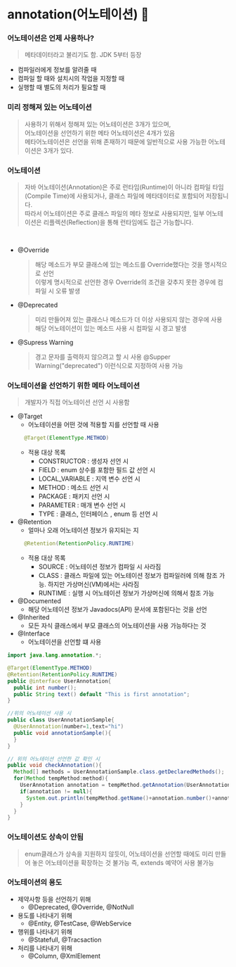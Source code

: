 # annotation(어노테이션) 📌

### 어노테이션은 언제 사용하나?
> 메타데이터라고 불리기도 함.   JDK 5부터 등장
* 컴파일러에게 정보를 알려줄 때
* 컴파일 할 때와 설치시의 작업을 지정할 때
* 실행할 때 별도의 처리가 필요할 때

### 미리 정해져 있는 어노테이션
> 사용하기 위해서 정해져 있는 어노테이션은 3개가 있으며,   
> 어노테이션을 선언하기 위한 메타 어노테이션은 4개가 있음   
> 메타어노테이션은 선언을 위해 존재하기 때문에 일반적으로 사용 가능한 어노테이션은 3개가 있다.

### 어노테이션
> 자바 어노테이션(Annotation)은 주로 런타임(Runtime)이 아니라 컴파일 타임(Compile Time)에 사용되거나, 클래스 파일에 메타데이터로 포함되어 저장됩니다.    
> 따라서 어노테이션은 주로 클래스 파일의 메타 정보로 사용되지만, 일부 어노테이션은 리플렉션(Reflection)을 통해 런타임에도 접근 가능합니다.

<br>

* @Override
  > 해당 메소드가 부모 클래스에 있는 메소드를 Override했다는 것을 명시적으로 선언   
  > 이렇게 명시적으로 선언한 경우 Override의 조건을 갖추지 못한 경우에 컴파일 시 오류 발생
* @Deprecated
  > 미리 만들어져 있는 클래스나 메소드가 더 이상 사용되지 않는 경우에 사용
  > 해당 어노테이션이 있는 메소드 사용 시 컴파일 시 경고 발생
* @Supress Warning
  > 경고 문자를 출력하지 않으려고 할 시 사용
  > @Supper Warning("deprecated") 이런식으로 지정하여 사용 가능

### 어노테이션을 선언하기 위한 메타 어노테이션
> 개발자가 직접 어노테이션 선언 시 사용함
* @Target
  * 어노테이션을 어떤 것에 적용할 지를 선언할 때 사용
  ```java
    @Target(ElementType.METHOD)
  ```
    * 적용 대상 목록
        - CONSTRUCTOR : 생성자 선언 시
        - FIELD : enum 상수를 포함한 필드 값 선언 시
        - LOCAL_VARIABLE : 지역 변수 선언 시
        - METHOD : 메소드 선언 시 
        - PACKAGE : 패키지 선언 시
        - PARAMETER : 매개 변수 선언 시
        - TYPE : 클래스, 인터페이스 , enum 등 선언 시
* @Retention
  * 얼마나 오래 어노테이션 정보가 유지되는 지 
  ```java
    @Retention(RetentionPolicy.RUNTIME)
  ```
    * 적용 대상 목록
        - SOURCE : 어노테이션 정보가 컴파일 시 사라짐
        - CLASS : 클래스 파일에 있는 어노테이션 정보가 컴파일러에 의해 참조 가능. 하지만 가상머신(VM)에서는 사라짐
        - RUNTIME : 실행 시 어노테이션 정보가 가상머신에 의해서 참조 가능
* @Documented
  * 해당 어노테이션 정보가 Javadocs(API) 문서에 포함된다는 것을 선언
* @Inherited
  * 모든 자식 클래스에서 부모 클래스의 어노테이션을 사용 가능하다는 것
* @Interface
  * 어노테이션을 선언할 떄 사용
```java
import java.lang.annotation.*;

@Target(ElementType.METHOD)
@Retention(RetentionPolicy.RUNTIME)
public @interface UserAnnotation{
  public int number();
  public String text() default "This is first annotation";
}

//위의 어노테이션 사용 시
public class UserAnnotationSample{
  @UserAnnotation(number=1,text="hi")
  public void annotationSample(){
  }
}

// 위의 어노테이션 선언한 값 확인 시
public void checkAnnotation(){
  Method[] methods = UserAnnotationSample.class.getDeclaredMethods();
  for(Method tempMethod:method){
    UserAnnotation annotation = tempMethod.getAnnotation(UserAnnotation.class);
    if(annotation != null){
      System.out.println(tempMethod.getName()+annotation.number()+annotation.text());
    }
  }
}
```

### 어노테이션도 상속이 안됨
> enum클래스가 상속을 지원하지 않듯이, 어노테이션을 선언할 때에도 미리 만들어 놓은 어노테이션을 확장하는 것 불가능
> 즉, extends 예약어 사용 불가능

### 어노테이션의 용도
* 제약사항 등을 선언하기 위해
  * @Deprecated, @Override, @NotNull
* 용도를 나타내기 위해
  * @Entity, @TestCase, @WebService
* 행위를 나타내기 위해
  * @Statefull, @Tracsaction
* 처리를 나타내기 위해
  * @Column, @XmlElement
